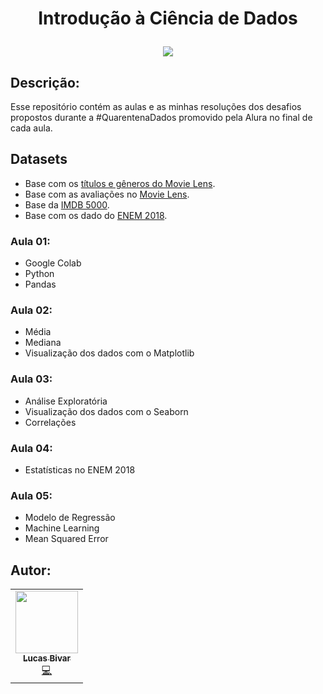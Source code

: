 <h1 align="center">
<p align="center">
  <strong align="center">Introdução à Ciência de Dados</strong>
</p>
  <img src="https://cdn.iconscout.com/icon/free/png-512/data-science-46-1170621.png" float="center"/>
</h1> 

## Descrição:
Esse repositório contém as aulas e as minhas resoluções dos desafios propostos durante a #QuarentenaDados promovido pela Alura no final de cada aula.

## Datasets
- Base com os [títulos e gêneros do Movie Lens](https://raw.githubusercontent.com/BiaChacon/data-science-starting/master/datasets/ml-latest-small/movies.csv).
- Base com as avaliações no [Movie Lens](https://raw.githubusercontent.com/BiaChacon/data-science-starting/master/datasets/ml-latest-small/ratings.csv).
- Base da [IMDB 5000](https://raw.githubusercontent.com/BiaChacon/data-science-starting/master/datasets/movie_metadata.csv).
- Base com os dado do [ENEM 2018](https://raw.githubusercontent.com/BiaChacon/data-science-starting/master/datasets/microdados_enem/MICRODADOS_ENEM_2018_SAMPLE_43278.csv).


### Aula 01:
  - Google Colab
  - Python
  - Pandas
  
### Aula 02:
  - Média
  - Mediana
  - Visualização dos dados com o Matplotlib

### Aula 03:
  - Análise Exploratória
  - Visualização dos dados com o Seaborn
  - Correlações

### Aula 04:
  - Estatísticas no ENEM 2018

### Aula 05:
  - Modelo de Regressão
  - Machine Learning
  - Mean Squared Error


## Autor:
<table>
  <tr>
    <td align="center"><a href="https://github.com/lucasbivar"><img src="https://avatars0.githubusercontent.com/u/60802661?s=460&u=f0cdbe837dc717c91999b2255973fe9584a1d352&v=4" width="100px;" alt=""/><br /><sub><b>Lucas Bivar</b></sub></a><br /><a href="https://github.com/lucasbivar" title="Code">💻</a></td>
  <tr>
</table>

